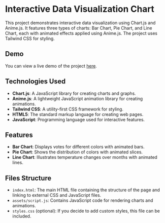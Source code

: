 # Interactive Data Visualization Chart

This project demonstrates interactive data visualization using Chart.js and Anime.js. It features three types of charts: Bar Chart, Pie Chart, and Line Chart, each with animated effects applied using Anime.js. The project uses Tailwind CSS for styling.

## Demo

You can view a live demo of the project [here](https://praveen-data-visualization-chart.netlify.app/).

## Technologies Used

- **Chart.js**: A JavaScript library for creating charts and graphs.
- **Anime.js**: A lightweight JavaScript animation library for creating animations.
- **Tailwind CSS**: A utility-first CSS framework for styling.
- **HTML5**: The standard markup language for creating web pages.
- **JavaScript**: Programming language used for interactive features.

## Features

- **Bar Chart**: Displays votes for different colors with animated bars.
- **Pie Chart**: Shows the distribution of colors with animated slices.
- **Line Chart**: Illustrates temperature changes over months with animated lines.

## Files Structure

- `index.html`: The main HTML file containing the structure of the page and linking to external CSS and JavaScript files.
- `assets/script.js`: Contains JavaScript code for rendering charts and animations.
- `styles.css` (optional): If you decide to add custom styles, this file can be included.
